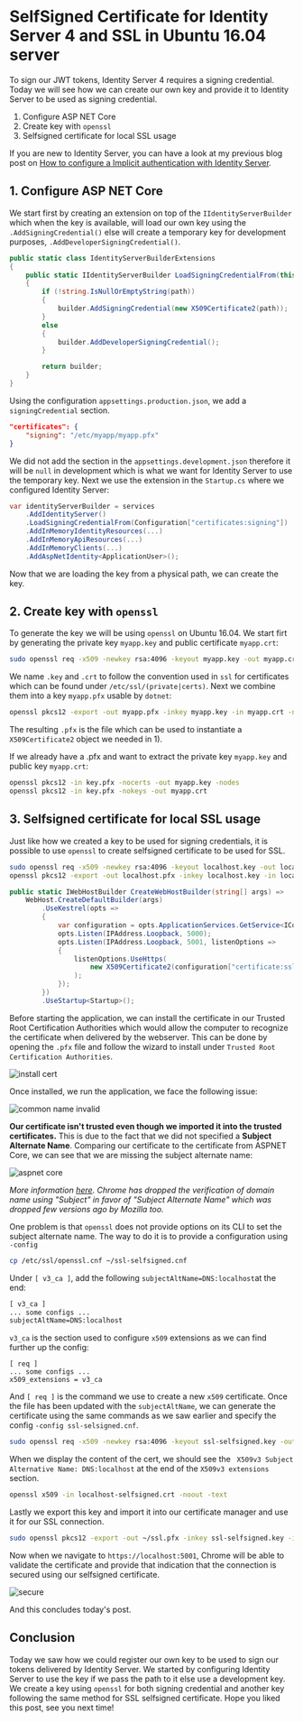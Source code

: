 # SelfSigned Certificate for Identity Server 4 and SSL in Ubuntu 16.04 server

To sign our JWT tokens, Identity Server 4 requires a signing credential. Today we will see how we can create our own key and provide it to Identity Server to be used as signing credential.

1. Configure ASP NET Core
2. Create key with `openssl`
3. Selfsigned certificate for local SSL usage 

If you are new to Identity Server, you can have a look at my previous blog post on [How to configure a Implicit authentication with Identity Server](https://kimsereyblog.blogspot.com/2017/09/implicit-flow-with-identity-server-and.html?m=1).

## 1. Configure ASP NET Core

We start first by creating an extension on top of the `IIdentityServerBuilder` which when the key is available, will load our own key using the `.AddSigningCredential()` else will create a temporary key for development purposes,  `.AddDeveloperSigningCredential()`. 

```c#
public static class IdentityServerBuilderExtensions
{
    public static IIdentityServerBuilder LoadSigningCredentialFrom(this IIdentityServerBuilder builder, string path)
    {
        if (!string.IsNullOrEmptyString(path))
        {
            builder.AddSigningCredential(new X509Certificate2(path));
        }
        else
        {
            builder.AddDeveloperSigningCredential();
        }

        return builder;
    }
}
```

Using the configuration `appsettings.production.json`, we add a `signingCredential` section.

```json
"certificates": {
    "signing": "/etc/myapp/myapp.pfx"
}
```

We did not add the section in the `appsettings.development.json` therefore it will be `null` in development which is what we want for Identity Server to use the temporary key. Next we use the extension in the `Startup.cs` where we configured Identity Server:

```c#
var identityServerBuilder = services
    .AddIdentityServer()
    .LoadSigningCredentialFrom(Configuration["certificates:signing"])
    .AddInMemoryIdentityResources(...)
    .AddInMemoryApiResources(...)
    .AddInMemoryClients(...)
    .AddAspNetIdentity<ApplicationUser>();
```

Now that we are loading the key from a physical path, we can create the key.

## 2. Create key with `openssl`

To generate the key we will be using `openssl` on Ubuntu 16.04. We start firt by generating the private key `myapp.key` and public certificate `myapp.crt`:

```sh
sudo openssl req -x509 -newkey rsa:4096 -keyout myapp.key -out myapp.crt -days 3650 -nodes -subj "/CN=myapp" 
```

We name `.key` and `.crt` to follow the convention used in `ssl` for certificates which can be found under `/etc/ssl/(private|certs)`. Next we combine them into a key `myapp.pfx` usable by `dotnet`:

```sh
openssl pkcs12 -export -out myapp.pfx -inkey myapp.key -in myapp.crt -name "Some friendly name"
```

The resulting `.pfx` is the file which can be used to instantiate a `X509Certificate2` object we needed in 1).

If we already have a .pfx and want to extract the private key `myapp.key` and public key `myapp.crt`:

```sh
openssl pkcs12 -in key.pfx -nocerts -out myapp.key -nodes
openssl pkcs12 -in key.pfx -nokeys -out myapp.crt
``` 

## 3. Selfsigned certificate for local SSL usage 

Just like how we created a key to be used for signing credentials, it is possible to use `openssl` to create selfsigned certificate to be used for SSL.

```sh
sudo openssl req -x509 -newkey rsa:4096 -keyout localhost.key -out localhost.crt -days 3650 -nodes -subj "/CN=localhost"
openssl pkcs12 -export -out localhost.pfx -inkey localhost.key -in localhost.crt -name "Localhost selfsigned certificate"
```

```c#        
public static IWebHostBuilder CreateWebHostBuilder(string[] args) =>
    WebHost.CreateDefaultBuilder(args)
        .UseKestrel(opts =>
        {
            var configuration = opts.ApplicationServices.GetService<IConfiguration>();
            opts.Listen(IPAddress.Loopback, 5000);
            opts.Listen(IPAddress.Loopback, 5001, listenOptions =>
            {
                listenOptions.UseHttps(
                    new X509Certificate2(configuration["certificate:ssl"])
                );
            });
        })
        .UseStartup<Startup>();
```

Before starting the application, we can install the certificate in our Trusted Root Certification Authorities which would allow the computer to recognize the certificate when delivered by the webserver. This can be done by opening the `.pfx` file and follow the wizard to install under `Trusted Root Certification Authorities`.

![install cert]()

Once installed, we run the application, we face the following issue:

![common name invalid]()

__Our certificate isn't trusted even though we imported it into the trusted certificates.__ This is due to the fact that we did not specified a __Subject Alternate Name__. Comparing our certificate to the certificate from ASPNET Core, we can see that we are missing the subject alternate name:

![aspnet core]()

_More information [here](https://groups.google.com/a/chromium.org/forum/m/#!topic/security-dev/IGT2fLJrAeo). Chrome has dropped the verification of domain name using "Subject" in favor of "Subject Alternate Name" which was dropped few versions ago by Mozilla too._

One problem is that `openssl` does not provide options on its CLI to set the subject alternate name. The way to do it is to provide a configuration using `-config`

```sh
cp /etc/ssl/openssl.cnf ~/ssl-selfsigned.cnf
```

Under `[ v3_ca ]`, add the following `subjectAltName=DNS:localhost`at the end:

```txt
[ v3_ca ]
... some configs ...
subjectAltName=DNS:localhost
```

`v3_ca` is the section used to configure `x509` extensions as we can find further up the config:

```
[ req ]
... some configs ...
x509_extensions = v3_ca
```

And `[ req ]` is the command we use to create a new `x509` certificate. Once the file has been updated with the `subjectAltName`, we can generate the certificate using the same commands as we saw earlier and specify the config `-config ssl-selsigned.cnf`.

```sh
sudo openssl req -x509 -newkey rsa:4096 -keyout ssl-selfsigned.key -out ssl-selfsigned.crt -days 3650 -nodes -subj "/CN=localhost" -config ssl-selfsigned.cnf
```

When we display the content of the cert, we should see the ` X509v3 Subject Alternative Name: DNS:localhost` at the end of the `X509v3 extensions` section.

```sh
openssl x509 -in localhost-selfsigned.crt -noout -text
```

Lastly we export this key and import it into our certificate manager and use it for our SSL connection.

```sh
sudo openssl pkcs12 -export -out ~/ssl.pfx -inkey ssl-selfsigned.key -in ssl-selfsigned.crt -name "Localhost Selfsigned"
```

Now when we navigate to `https://localhost:5001`, Chrome will be able to validate the certificate and provide that indication that the connection is secured using our selfsigned certificate.

![secure]()

And this concludes today's post.

## Conclusion

Today we saw how we could register our own key to be used to sign our tokens delivered by Identity Server. We started by configuring Identity Server to use the key if we pass the path to it else use a development key. We create a key using `openssl` for both signing credential and another key following the same method for SSL selfsigned certificate. Hope you liked this post, see you next time!
